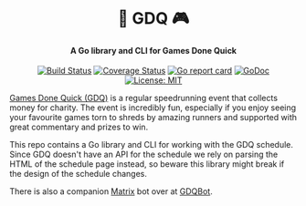 <h1 align="center">
🏃 GDQ 🎮
</h1>
<h4 align="center">A Go library and CLI for Games Done Quick</h4>
<p align="center">
    <a href="https://github.com/daenney/gdq/actions?query=workflow%3ACI"><img src="https://github.com/daenney/gdq/workflows/CI/badge.svg" alt="Build Status"></a>
    <a href="https://codecov.io/gh/daenney/gdq"><img src="https://codecov.io/gh/daenney/gdq/branch/main/graph/badge.svg" alt="Coverage Status"></a>
    <a href="https://goreportcard.com/report/github.com/daenney/gdq"><img src="https://goreportcard.com/badge/github.com/daenney/gdq" alt="Go report card"></a>
    <a href="https://pkg.go.dev/github.com/daenney/gdq"><img src="https://pkg.go.dev/badge/github.com/daenney/gdq.svg" alt="GoDoc"></a>
    <a href="LICENSE"><img src="https://img.shields.io/github/license/daenney/gdq?style=flat-square" alt="License: MIT"></a>
</p>

[Games Done Quick (GDQ)](https://gamesdonequick.com/) is a regular
speedrunning event that collects money for charity. The event is incredibly
fun, especially if you enjoy seeing your favourite games torn to shreds by
amazing runners and supported with great commentary and prizes to win.

This repo contains a Go library and CLI for working with the GDQ schedule.
Since GDQ doesn't have an API for the schedule we rely on parsing the HTML of
the schedule page instead, so beware this library might break if the design
of the schedule changes.

There is also a companion [Matrix](https://matrix.org) bot over at
[GDQBot](https://github.com/daenney/gdqbot).
